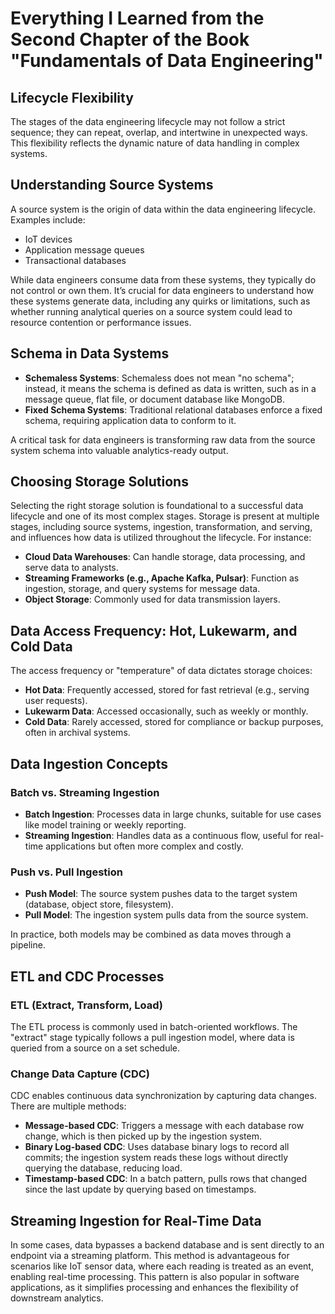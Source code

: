 # Everything I Learned from the Second Chapter of the Book "Fundamentals of Data Engineering"

## Lifecycle Flexibility

The stages of the data engineering lifecycle may not follow a strict sequence; they can repeat, overlap, and intertwine in unexpected ways. This flexibility reflects the dynamic nature of data handling in complex systems.

## Understanding Source Systems

A source system is the origin of data within the data engineering lifecycle. Examples include:
- IoT devices
- Application message queues
- Transactional databases

While data engineers consume data from these systems, they typically do not control or own them. It’s crucial for data engineers to understand how these systems generate data, including any quirks or limitations, such as whether running analytical queries on a source system could lead to resource contention or performance issues.

## Schema in Data Systems

- **Schemaless Systems**: Schemaless does not mean "no schema"; instead, it means the schema is defined as data is written, such as in a message queue, flat file, or document database like MongoDB.
- **Fixed Schema Systems**: Traditional relational databases enforce a fixed schema, requiring application data to conform to it.

A critical task for data engineers is transforming raw data from the source system schema into valuable analytics-ready output.

## Choosing Storage Solutions

Selecting the right storage solution is foundational to a successful data lifecycle and one of its most complex stages. Storage is present at multiple stages, including source systems, ingestion, transformation, and serving, and influences how data is utilized throughout the lifecycle. For instance:
- **Cloud Data Warehouses**: Can handle storage, data processing, and serve data to analysts.
- **Streaming Frameworks (e.g., Apache Kafka, Pulsar)**: Function as ingestion, storage, and query systems for message data.
- **Object Storage**: Commonly used for data transmission layers.

## Data Access Frequency: Hot, Lukewarm, and Cold Data

The access frequency or "temperature" of data dictates storage choices:
- **Hot Data**: Frequently accessed, stored for fast retrieval (e.g., serving user requests).
- **Lukewarm Data**: Accessed occasionally, such as weekly or monthly.
- **Cold Data**: Rarely accessed, stored for compliance or backup purposes, often in archival systems.

## Data Ingestion Concepts

### Batch vs. Streaming Ingestion

- **Batch Ingestion**: Processes data in large chunks, suitable for use cases like model training or weekly reporting.
- **Streaming Ingestion**: Handles data as a continuous flow, useful for real-time applications but often more complex and costly.

### Push vs. Pull Ingestion

- **Push Model**: The source system pushes data to the target system (database, object store, filesystem).
- **Pull Model**: The ingestion system pulls data from the source system.

In practice, both models may be combined as data moves through a pipeline.

## ETL and CDC Processes

### ETL (Extract, Transform, Load)

The ETL process is commonly used in batch-oriented workflows. The "extract" stage typically follows a pull ingestion model, where data is queried from a source on a set schedule.

### Change Data Capture (CDC)

CDC enables continuous data synchronization by capturing data changes. There are multiple methods:
- **Message-based CDC**: Triggers a message with each database row change, which is then picked up by the ingestion system.
- **Binary Log-based CDC**: Uses database binary logs to record all commits; the ingestion system reads these logs without directly querying the database, reducing load.
- **Timestamp-based CDC**: In a batch pattern, pulls rows that changed since the last update by querying based on timestamps.

## Streaming Ingestion for Real-Time Data

In some cases, data bypasses a backend database and is sent directly to an endpoint via a streaming platform. This method is advantageous for scenarios like IoT sensor data, where each reading is treated as an event, enabling real-time processing. This pattern is also popular in software applications, as it simplifies processing and enhances the flexibility of downstream analytics.




